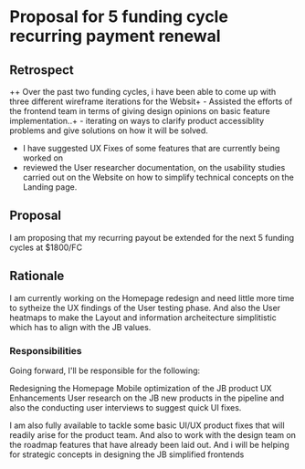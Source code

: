 # Proposal for 5 funding cycle recurring payment renewal


 ## Retrospect

++ Over the past two funding cycles, i have been able to come up with three different wireframe iterations for the Websit+ - Assisted the efforts of the frontend team in terms of giving design opinions on basic feature implementation..+ - iterating on ways to clarify product accessiblity problems and give solutions on how it will be solved.
 - I have suggested UX Fixes of some features that are currently being worked on
 - reviewed the User researcher documentation, on the usability studies carried out on the Website on how to simplify technical concepts on the Landing page.

 ## Proposal
 
 I am proposing that my recurring payout be extended for the next 5 funding cycles at $1800/FC

 ## Rationale
 I am currently working on the Homepage redesign and need little more time to sytheize the UX findings of the User testing phase.
  And also the User heatmaps to make the Layout and information archeitecture simplitistic which has to align with the JB values.

 ### Responsibilities

 Going forward, I'll be responsible for the following:

 Redesigning the Homepage
 Mobile optimization of the JB product
 UX Enhancements
 User research on the JB new products in the pipeline and also the conducting user interviews to suggest quick UI fixes.

 I am also fully available to tackle some basic UI/UX product fixes that will readily arise for the product team. And also to work with the design team on the roadmap features that have already been laid out.
 And i will be helping for strategic concepts in designing the JB simplified frontends
